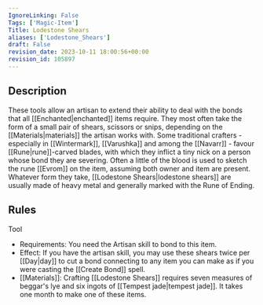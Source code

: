 ```yaml
---
IgnoreLinking: False
Tags: ['Magic-Item']
Title: Lodestone Shears
aliases: ['Lodestone_Shears']
draft: False
revision_date: 2023-10-11 18:00:56+00:00
revision_id: 105897
---
```


## Description
These tools allow an artisan to extend their ability to deal with the bonds that all [[Enchanted|enchanted]] items require. They most often take the form of a small pair of shears, scissors or snips, depending on the [[Materials|materials]] the artisan works with. Some traditional crafters - especially in [[Wintermark]], [[Varushka]] and among the [[Navarr]] - favour [[Rune|rune]]-carved blades, with which they inflict a tiny nick on a person whose bond they are severing. Often a little of the blood is used to sketch the rune [[Evrom]] on the item, assuming both owner and item are present. 
Whatever form they take, [[Lodestone Shears|lodestone shears]] are usually made of heavy metal and generally marked with the Rune of Ending.
## Rules
Tool
* Requirements: You need the Artisan skill to bond to this item.
* Effect: If you have the artisan skill, you may use these shears twice per [[Day|day]] to cut a bond connecting to any item you can make as if you were casting the [[Create Bond]] spell.
* [[Materials]]: Crafting [[Lodestone Shears]] requires seven measures of beggar's lye and six ingots of [[Tempest jade|tempest jade]]. It takes one month to make one of these items.